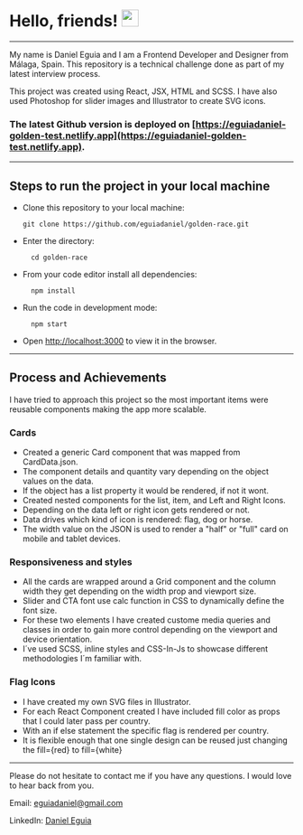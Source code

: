 # Hello, friends! <img src="https://raw.githubusercontent.com/MartinHeinz/MartinHeinz/master/wave.gif" width="30px">

---

My name is Daniel Eguia and I am a Frontend Developer and Designer from Málaga, Spain. This repository is a technical challenge done as part of my latest interview process.

This project was created using React, JSX, HTML and SCSS. I have also used Photoshop for slider images and Illustrator to create SVG icons.

### The latest Github version is deployed on [https://eguiadaniel-golden-test.netlify.app](https://eguiadaniel-golden-test.netlify.app).

---

## Steps to run the project in your local machine

- Clone this repository to your local machine:

      git clone https://github.com/eguiadaniel/golden-race.git

- Enter the directory:

        cd golden-race

- From your code editor install all dependencies:

        npm install

- Run the code in development mode:

        npm start

- Open [http://localhost:3000](http://localhost:3000) to view it in the browser.

---

## Process and Achievements

I have tried to approach this project so the most important items were reusable components making the app more scalable.

### Cards

- Created a generic Card component that was mapped from CardData.json.
- The component details and quantity vary depending on the object values on the data.
- If the object has a list property it would be rendered, if not it wont.
- Created nested components for the list, item, and Left and Right Icons.
- Depending on the data left or right icon gets rendered or not.
- Data drives which kind of icon is rendered: flag, dog or horse.
- The width value on the JSON is used to render a "half" or "full" card on mobile and tablet devices.

### Responsiveness and styles

- All the cards are wrapped around a Grid component and the column width they get depending on the width prop and viewport size.
- Slider and CTA font use calc function in CSS to dynamically define the font size.
- For these two elements I have created custome media queries and classes in order to gain more control depending on the viewport and device orientation.
- I´ve used SCSS, inline styles and CSS-In-Js to showcase different methodologies I´m familiar with.

### Flag Icons

- I have created my own SVG files in Illustrator.
- For each React Component created I have included fill color as props that I could later pass per country.
- With an if else statement the specific flag is rendered per country.
- It is flexible enough that one single design can be reused just changing the fill={red} to fill={white}

---

Please do not hesitate to contact me if you have any questions. I would love to hear back from you.

Email: eguiadaniel@gmail.com

LinkedIn: [Daniel Eguia](https://www.linkedin.com/in/danieleguia/)
